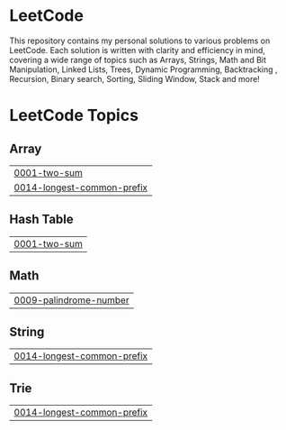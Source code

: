 # LeetCode
This repository contains my personal solutions to various problems on LeetCode. Each solution is written with clarity and efficiency in mind, covering a wide range of topics such as Arrays, Strings, Math and Bit Manipulation, Linked Lists, Trees, Dynamic Programming, Backtracking , Recursion, Binary search, Sorting, Sliding Window, Stack and more! 

<!---LeetCode Topics Start-->
# LeetCode Topics
## Array
|  |
| ------- |
| [0001-two-sum](https://github.com/Nikhila-Dhevi-R/LeetCode/tree/master/0001-two-sum) |
| [0014-longest-common-prefix](https://github.com/Nikhila-Dhevi-R/LeetCode/tree/master/0014-longest-common-prefix) |
## Hash Table
|  |
| ------- |
| [0001-two-sum](https://github.com/Nikhila-Dhevi-R/LeetCode/tree/master/0001-two-sum) |
## Math
|  |
| ------- |
| [0009-palindrome-number](https://github.com/Nikhila-Dhevi-R/LeetCode/tree/master/0009-palindrome-number) |
## String
|  |
| ------- |
| [0014-longest-common-prefix](https://github.com/Nikhila-Dhevi-R/LeetCode/tree/master/0014-longest-common-prefix) |
## Trie
|  |
| ------- |
| [0014-longest-common-prefix](https://github.com/Nikhila-Dhevi-R/LeetCode/tree/master/0014-longest-common-prefix) |
<!---LeetCode Topics End-->